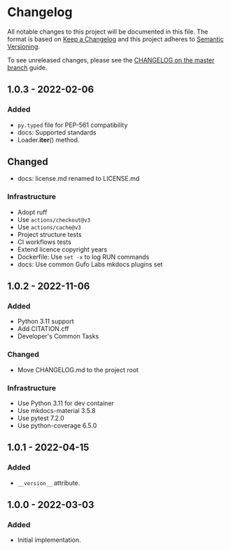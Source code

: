 # Changelog

All notable changes to this project will be documented in this file.
The format is based on [Keep a Changelog](https://keepachangelog.com/en/1.0.0/)
and this project adheres to [Semantic Versioning](https://semver.org/spec/v2.0.0.html).

To see unreleased changes, please see the [CHANGELOG on the master branch](https://github.com/gufolabs/gufo_loader/blob/master/CHANGELOG.md) guide.

## 1.0.3 - 2022-02-06

### Added

* `py.typed` file for PEP-561 compatibility
* docs: Supported standards
* Loader.__iter__() method.

## Changed

* docs: license.md renamed to LICENSE.md

### Infrastructure

* Adopt ruff
* Use `actions/checkout@v3`
* Use `actions/cache@v3`
* Project structure tests
* CI workflows tests
* Extend licence copyright years
* Dockerfile: Use `set -x` to log RUN commands
* docs: Use common Gufo Labs mkdocs plugins set

## 1.0.2 - 2022-11-06

### Added

* Python 3.11 support
* Add CITATION.cff
* Developer's Common Tasks

### Changed

* Move CHANGELOG.md to the project root

### Infrastructure

* Use Python 3.11 for dev container
* Use mkdocs-material 3.5.8
* Use pytest 7.2.0
* Use python-coverage 6.5.0

## 1.0.1 - 2022-04-15

### Added

* `__version__` attribute.

## 1.0.0 - 2022-03-03

### Added

* Initial implementation.